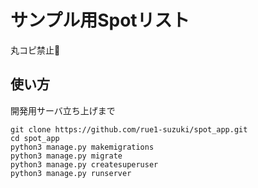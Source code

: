 # サンプル用Spotリスト

丸コピ禁止🙅

## 使い方

開発用サーバ立ち上げまで

```
git clone https://github.com/rue1-suzuki/spot_app.git
cd spot_app
python3 manage.py makemigrations
python3 manage.py migrate
python3 manage.py createsuperuser
python3 manage.py runserver
```

